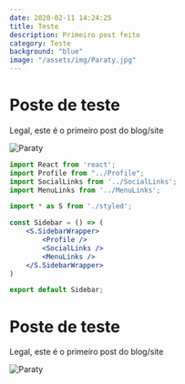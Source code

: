 ```yaml
---
date: 2020-02-11 14:24:25
title: Teste
description: Primeiro post feito
category: Teste
background: "blue"
image: "/assets/img/Paraty.jpg"
---
```


# Poste de teste

Legal, este é o primeiro post do blog/site

![Paraty](/assets/img/Paraty.jpg)

```jsx
import React from 'react';
import Profile from "../Profile";
import SocialLinks from '../SocialLinks';
import MenuLinks from '../MenuLinks';

import * as S from './styled';

const Sidebar = () => (
    <S.SidebarWrapper>
        <Profile />
        <SocialLinks />
        <MenuLinks />
    </S.SidebarWrapper>
)

export default Sidebar;
```

# Poste de teste

Legal, este é o primeiro post do blog/site

![Paraty](/assets/img/ilha-da-cotia-paraty-rio-de-janeiro.jpg)